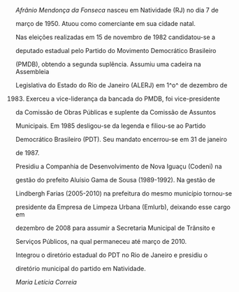 

*Afrânio Mendonça da Fonseca* nasceu em Natividade (RJ) no dia 7 de

março de 1950. Atuou como comerciante em sua cidade natal.



Nas eleições realizadas em 15 de novembro de 1982 candidatou-se a

deputado estadual pelo Partido do Movimento Democrático Brasileiro

(PMDB), obtendo a segunda suplência. Assumiu uma cadeira na Assembleia

Legislativa do Estado do Rio de Janeiro (ALERJ) em 1^o^ de dezembro de

1983. Exerceu a vice-liderança da bancada do PMDB, foi vice-presidente

da Comissão de Obras Públicas e suplente da Comissão de Assuntos

Municipais. Em 1985 desligou-se da legenda e filiou-se ao Partido

Democrático Brasileiro (PDT). Seu mandato encerrou-se em 31 de janeiro

de 1987.



Presidiu a Companhia de Desenvolvimento de Nova Iguaçu (Codeni) na

gestão do prefeito Aluísio Gama de Sousa (1989-1992). Na gestão de

Lindbergh Farias (2005-2010) na prefeitura do mesmo município tornou-se

presidente da Empresa de Limpeza Urbana (Emlurb), deixando esse cargo em

dezembro de 2008 para assumir a Secretaria Municipal de Trânsito e

Serviços Públicos, na qual permaneceu até março de 2010.



Integrou o diretório estadual do PDT no Rio de Janeiro e presidiu o

diretório municipal do partido em Natividade.



*Maria Letícia Correia*



